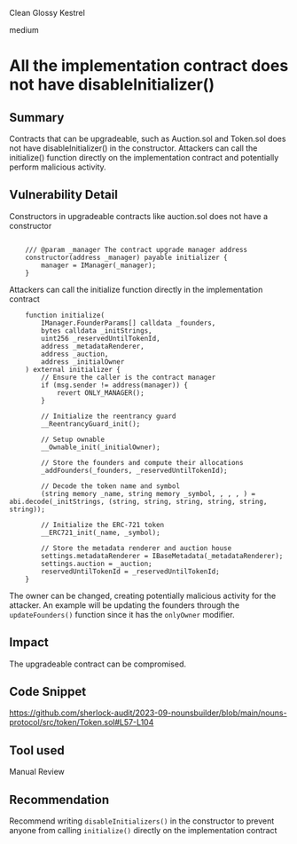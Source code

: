 Clean Glossy Kestrel

medium

# All the implementation contract does not have disableInitializer()

## Summary

Contracts that can be upgradeable, such as Auction.sol and Token.sol does not have disableInitializer() in the constructor. Attackers can call the initialize() function directly on the implementation contract and potentially perform malicious activity.

## Vulnerability Detail

Constructors in upgradeable contracts like auction.sol does not have a constructor

```solidity

    /// @param _manager The contract upgrade manager address
    constructor(address _manager) payable initializer {
        manager = IManager(_manager);
    }

```

Attackers can call the initialize function directly in the implementation contract

```solidity
    function initialize(
        IManager.FounderParams[] calldata _founders,
        bytes calldata _initStrings,
        uint256 _reservedUntilTokenId,
        address _metadataRenderer,
        address _auction,
        address _initialOwner
    ) external initializer {
        // Ensure the caller is the contract manager
        if (msg.sender != address(manager)) {
            revert ONLY_MANAGER();
        }

        // Initialize the reentrancy guard
        __ReentrancyGuard_init();

        // Setup ownable
        __Ownable_init(_initialOwner);

        // Store the founders and compute their allocations
        _addFounders(_founders, _reservedUntilTokenId);

        // Decode the token name and symbol
        (string memory _name, string memory _symbol, , , , ) = abi.decode(_initStrings, (string, string, string, string, string, string));

        // Initialize the ERC-721 token
        __ERC721_init(_name, _symbol);

        // Store the metadata renderer and auction house
        settings.metadataRenderer = IBaseMetadata(_metadataRenderer);
        settings.auction = _auction;
        reservedUntilTokenId = _reservedUntilTokenId;
    }
```

The owner can be changed, creating potentially malicious activity for the attacker. An example will be updating the founders through the `updateFounders()` function since it has the `onlyOwner` modifier.

## Impact

The upgradeable contract can be compromised.

## Code Snippet

https://github.com/sherlock-audit/2023-09-nounsbuilder/blob/main/nouns-protocol/src/token/Token.sol#L57-L104

## Tool used

Manual Review

## Recommendation

Recommend writing `disableInitializers()` in the constructor to prevent anyone from calling `initialize()` directly on the implementation contract